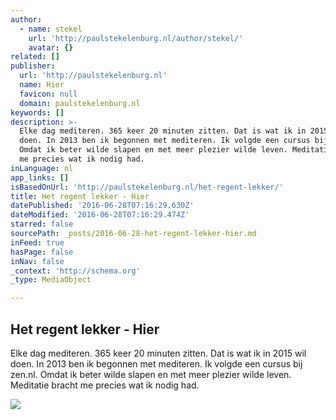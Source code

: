 ```yaml
---
author:
  - name: stekel
    url: 'http://paulstekelenburg.nl/author/stekel/'
    avatar: {}
related: []
publisher:
  url: 'http://paulstekelenburg.nl'
  name: Hier
  favicon: null
  domain: paulstekelenburg.nl
keywords: []
description: >-
  Elke dag mediteren. 365 keer 20 minuten zitten. Dat is wat ik in 2015 wil
  doen. In 2013 ben ik begonnen met mediteren. Ik volgde een cursus bij zen.nl.
  Omdat ik beter wilde slapen en met meer plezier wilde leven. Meditatie bracht
  me precies wat ik nodig had.
inLanguage: nl
app_links: []
isBasedOnUrl: 'http://paulstekelenburg.nl/het-regent-lekker/'
title: Het regent lekker - Hier
datePublished: '2016-06-28T07:16:29.630Z'
dateModified: '2016-06-28T07:16:29.474Z'
starred: false
sourcePath: _posts/2016-06-28-het-regent-lekker-hier.md
inFeed: true
hasPage: false
inNav: false
_context: 'http://schema.org'
_type: MediaObject

---
```

<article style=""><h1>Het regent lekker - Hier</h1><p>Elke dag mediteren. 365 keer 20 minuten zitten. Dat is wat ik in 2015 wil doen. In 2013 ben ik begonnen met mediteren. Ik volgde een cursus bij zen.nl. Omdat ik beter wilde slapen en met meer plezier wilde leven. Meditatie bracht me precies wat ik nodig had.</p><img src="http://paulstekelenburg.nl/wp-content/uploads/2015/01/IMG_20150108_084515864.jpg" /></article>